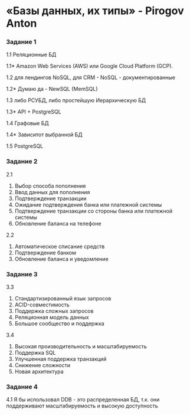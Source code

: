 # «Базы данных, их типы» - Pirogov Anton

###     Задание 1 

1.1 Реляционные БД

1.1* Amazon Web Services (AWS) или Google Cloud Platform (GCP).

1.2 для лендингов NoSQL, для CRM - NoSQL - документированные 

1.2* Думаю да - NewSQL (MemSQL) 

1.3 либо РСУБД, либо простейшую Иерархическую БД

1.3* API + PostgreSQL

1.4 Графовые БД

1.4* Зависитот выбранной БД

1.5 PostgreSQL

###     Задание 2

2.1 
1. Выбор способа пополнения
2. Ввод данных для пополнения
3. Подтверждение транзакции
4. Ожидание подтверждения банка или платежной системы
5. Подтверждение транзакции со стороны банка или платежной системы
6. Обновление баланса на телефоне

2.2
1. Автоматическое списание средств
2. Подтверждение банком
3. Обновление баланса и уведомление

###     Задание 3

3.3 
1. Стандартизированный язык запросов
2. ACID-совместимость
3. Поддержка сложных запросов
4. Реляционная модель данных
5. Большое сообщество и поддержка

3.4 
1. Высокая производительность и масштабируемость
2. Поддержка SQL 
3. Улучшенная поддержка транзакций
4. Снижение сложности
5. Новая архитектура

###     Задание 4

4.1 Я бы использовал DDB - это распределенная БД, т.к. они поддерживают масштабируемость и высокую доступность 
